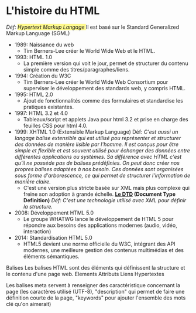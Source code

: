 # L'histoire du HTML
*Déf: <span style="background:#fff88f">Hypertext Markup Langage </span>* 
Il est basé sur le Standard Generalized Markup Language (SGML)

- 1989: Naissance du web
	-  Tim Berners-Lee créer le World Wide Web et le HTML.
- 1993: HTML 1.0
	- La première version qui voit le jour, permet de structurer du contenu simple comme des titres/paragraphes/liens.
- 1994: Création du W3C
	- Tim Berners-Lee créer le World Wide Web Consortium pour superviser le développement des standards web, y compris HTML.
- 1995: HTML 2.0
	- Ajout de fonctionnalités comme des formulaires et standardise les pratiques existantes.
- 1997: HTML 3.2 et 4.0
	- Tableaux/script et applets Java pour html 3.2 et prise en charge des feuilles CSS pour html 4.0.
- 1999: XHTML 1.0 (Extensible Markup Language)
		Déf: 	*C'est aussi un langage balise extensible qui est utilisé pou représenter et structurer des données de manière lisible par l'homme. Il est conçus pour être simple et flexible et est souvent utilisé pour échanger des données entre différentes applications ou systèmes.*
		*Sa différence avec HTML c'est qu'il ne possède pas de balises prédéfinies. On peut donc créer nos propres balises adaptées à nos besoin. Ces données sont organisées sous forme d'arborescence, ce qui permet de structurer l'information de manière claire.*
	- C'est une version plus stricte basée sur XML mais plus complexe qui freine son adoption à grande échelle.
	**<u>Le DTD</u> (Document Type Definition)**
	*Déf: C'est une technologie utilisé avec XML pour définir la structure.*
- 2008: Développement HTML 5.0
	- Le groupe WHATWG lance le développement de HTML 5 pour répondre aux besoins des applications modernes (audio, vidéo, interaction)
- 2014: Standardisation HTML 5.0
	- HTML5 devient une norme officielle du W3C, intégrant des API modernes, une meilleure gestion des contenus multimédias et des éléments sémantiques.

Balises
Les balises HTML sont des éléments qui définissent la structure et le contenu d'une page web.
Elements
Attributs
Liens Hypertextes

Les balises meta servent à renseigner des caractéristique concernant la page (les caractères utilisé (UTF-8), "description" qui permet de faire une définition courte de la page, "keywords" pour ajouter l'ensemble des mots clé qu'on aimerait)



